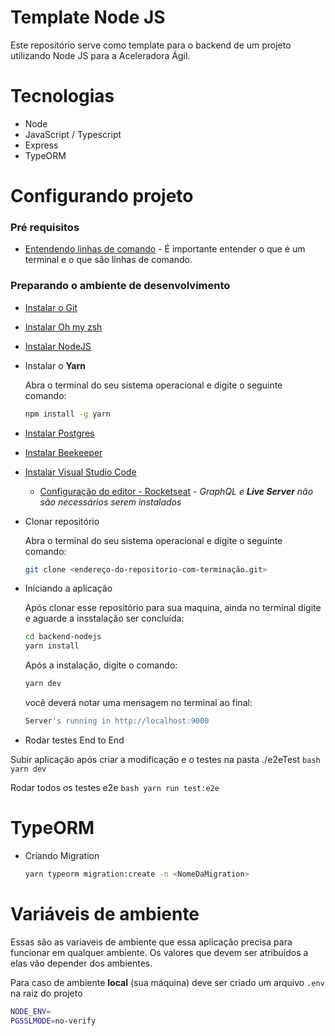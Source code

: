 Template Node JS
====

Este repositório serve como template para o backend de um projeto utilizando Node JS para a Aceleradora Ágil. 

Tecnologias
====
 
- Node
- JavaScript / Typescript
- Express
- TypeORM

Configurando projeto
====

### Pré requisitos

  - [Entendendo linhas de comando](https://tutorial.djangogirls.org/pt/intro_to_command_line/) - É importante entender o que é um terminal e o que são linhas de comando.

### Preparando o ambiente de desenvolvimento


- [Instalar o Git](https://git-scm.com/downloads)
- [Instalar Oh my zsh](https://ohmyz.sh/)
- [Instalar NodeJS](https://nodejs.org/en/)
- Instalar o **Yarn**

    Abra o terminal do seu sistema operacional e digite o seguinte comando:

    ```bash
    npm install -g yarn
    ```

- [Instalar Postgres](https://www.postgresql.org/download/)
- [Instalar Beekeeper](https://www.beekeeperstudio.io/get)
- [Instalar Visual Studio Code](https://code.visualstudio.com/)
    - [Configuração do editor - Rocketseat](https://www.youtube.com/watch?v=c7P03kkrEG8) - *GraphQL e **Live Server** não são necessários serem instalados*
- Clonar repositório

    Abra o terminal do seu sistema operacional e digite o seguinte comando:

    ```bash
    git clone <endereço-do-repositorio-com-terminação.git>
    ```

- Iniciando a aplicação

    Após clonar esse repositório para sua maquina, ainda no terminal digite e aguarde a insstalação ser concluída:

    ```bash
    cd backend-nodejs
    yarn install
    ```

    Após a instalação, digite o comando:

    ```bash
    yarn dev
    ```

    você deverá notar uma mensagem no terminal ao final:

    ```bash
    Server's running in http://localhost:9000
    ```

- Rodar testes End to End

  
Subir aplicação após criar a modificação e o testes na pasta ./e2eTest
    ```bash
    yarn dev
    ```

Rodar todos os testes e2e
    ```bash
    yarn run test:e2e
    ```

TypeORM
====

- Criando Migration

    ```bash
    yarn typeorm migration:create -n <NomeDaMigration>
    ```

# Variáveis de ambiente
Essas são as variaveis de ambiente que essa aplicação precisa para funcionar em qualquer ambiente. 
Os valores que devem ser atribuidos a elas vão depender dos ambientes.

Para caso de ambiente **local** (sua máquina) deve ser criado um arquivo `.env` na raiz do projeto

 ```bash
NODE_ENV=
PGSSLMODE=no-verify
```
